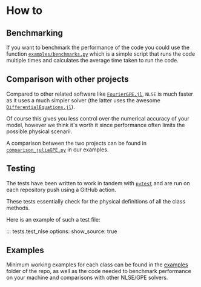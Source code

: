 # How to

## Benchmarking

If you want to benchmark the performance of the code you could use the function [`examples/benchmarks.py`](../examples/benchmarks.py) which is a simple script that runs the code multiple times and calculates the average time taken to run the code.

## Comparison with other projects

Compared to other related software like [`FourierGPE.jl`](https://github.com/AshtonSBradley/FourierGPE.jl/tree/master), `NLSE` is much faster as it uses a much simpler solver (the latter uses the awesome [`DifferentialEquations.jl`](https://docs.sciml.ai/DiffEqDocs/stable/)).

Of course this gives you less control over the numerical accuracy of your model, however we think it's worth it since performance often limits the possible physical scenarii.

A comparison between the two projects can be found in [`comparison_juliaGPE.py`](../examples/comparison_juliaGPE.py) in our examples.

## Testing

The tests have been written to work in tandem with [`pytest`](https://docs.pytest.org/en/8.2.x/) and are run on each repository push using a GitHub action.

These tests essentially check for the physical definitions of all the class methods.

Here is an example of such a test file:

::: tests.test_nlse
    options:
        show_source: true

## Examples

Minimum working examples for each class can be found in the [examples](../examples) folder of the repo, as well as the code needed to benchmark performance on your machine and comparisons with other NLSE/GPE solvers.
